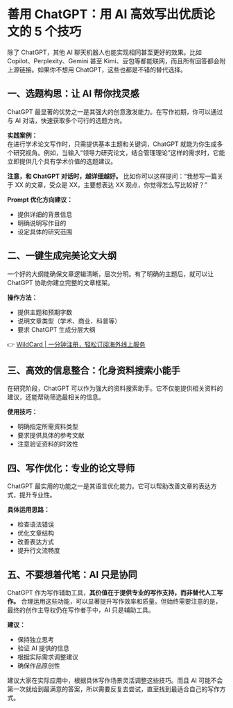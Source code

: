 # 善用 ChatGPT：用 AI 高效写出优质论文的 5 个技巧

除了 ChatGPT，其他 AI 聊天机器人也能实现相同甚至更好的效果。比如 Copilot、Perplexity、Gemini 甚至 Kimi、豆包等都能联网，而且所有回答都会附上源链接。如果你不想用 ChatGPT，这些也都是不错的替代选择。

## 一、选题构思：让 AI 帮你找灵感

ChatGPT 最显著的优势之一是其强大的创意激发能力。在写作初期，你可以通过与 AI 对话，快速获取多个可行的选题方向。

**实践案例：**  
在进行学术论文写作时，只需提供基本主题和关键词，ChatGPT 就能为你生成多个研究视角。例如，当输入“领导力研究论文，结合管理理论”这样的需求时，它能立即提供几个具有学术价值的选题建议。

**注意，和 ChatGPT 对话时，越详细越好。** 比如你可以这样提问：“我想写一篇关于 XX 的文章，受众是 XX，主要想表达 XX 观点，你觉得怎么写比较好？”

**Prompt 优化方向建议：**
- 提供详细的背景信息  
- 明确说明写作目的  
- 设定具体的研究范围

## 二、一键生成完美论文大纲

一个好的大纲能确保文章逻辑清晰，层次分明。有了明确的主题后，就可以让 ChatGPT 协助你建立完整的文章框架。

**操作方法：**
- 提供主题和预期字数  
- 说明文章类型（学术、商业、科普等）  
- 要求 ChatGPT 生成分层大纲

👉 [WildCard | 一分钟注册，轻松订阅海外线上服务](https://bbtdd.com/WildCard)

## 三、高效的信息整合：化身资料搜索小能手

在研究阶段，ChatGPT 可以作为强大的资料搜索助手。它不仅能提供相关资料的建议，还能帮助筛选最相关的信息。

**使用技巧：**
- 明确指定所需资料类型  
- 要求提供具体的参考文献  
- 注意验证资料的时效性

## 四、写作优化：专业的论文导师

ChatGPT 最实用的功能之一是其语言优化能力。它可以帮助改善文章的表达方式，提升专业性。

**具体运用思路：**
- 检查语法错误  
- 优化文章结构  
- 改善表达方式  
- 提升行文流畅度

## 五、不要想着代笔：AI 只是协同

ChatGPT 作为写作辅助工具，**其价值在于提供专业的写作支持，而非替代人工写作。** 合理运用这些功能，可以显著提升写作效率和质量。但始终需要注意的是，最终的创作主导权仍在写作者手中，AI 只是辅助工具。

**建议：**
- 保持独立思考  
- 验证 AI 提供的信息  
- 根据实际需求调整建议  
- 确保作品原创性

建议大家在实际应用中，根据具体写作场景灵活调整这些技巧。而且 AI 可能不会第一次就给到最满意的答案，所以需要反复去尝试，直至找到最适合自己的写作方式。